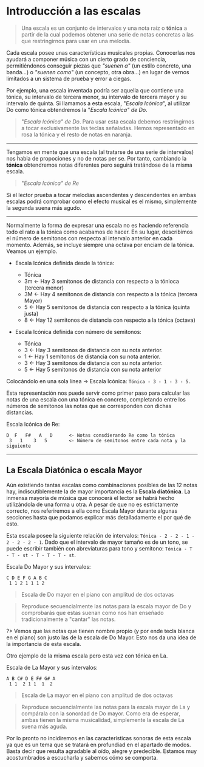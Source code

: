 <h1> Introducción a las escalas </h1>

> Una escala es un conjunto de intervalos y una nota raíz o **tónica** a partir de la cual podemos obtener una serie de notas concretas a las que restringirnos para usar en una melodía.

Cada escala posee unas características musicales propias. Conocerlas nos ayudará
a componer música con un cierto grado de conciencia, permitiéndonos conseguir piezas que _"suenen a"_  (un estilo concreto, una banda...) o _"suenen como"_ (un concepto, otra obra...) en lugar de vernos limitados a un sistema de prueba y error a ciegas.

Por ejemplo, una escala inventada podría ser aquella que contiene una tónica, su intervalo de tercera menor, su intervalo de tercera mayor y su intervalo de quinta.
Si llamamos a esta escala, "_Escala Icónica_", al utilizar Do como tónica obtendremos la "_Escala Icónica" de Do_.

<div id ="piano_0" class="piano_container"></div>

> "_Escala Icónica" de Do_. Para usar esta escala debemos restringirnos a tocar exclusivamente las teclas señaladas. Hemos representado en rosa la tónica y el resto de notas en naranja.

---

Tengamos en mente que una escala (al tratarse de una serie de intervalos) nos habla de propociones y no de notas per se. Por tanto, cambiando la **tónica** obtendremos
notas diferentes pero seguirá tratándose de la misma escala.


<div id ="piano_1" class="piano_container"></div>

> "_Escala Icónica" de Re_

Si el lector prueba a tocar melodías ascendentes y descendentes en ambas escalas
podrá comprobar como el efecto musical es el mismo, simplemente la segunda suena
más agudo.

---

Normalmente la forma de expresar una escala no es haciendo referencia todo el rato a la tónica como acabamos de hacer. En su lugar, describimos el número de semitonos con respecto al intervalo anterior en cada momento. Además, se incluye siempre una octava por enciam de la tónica. Veamos un ejemplo.

- Escala Icónica definida desde la tónica:


    - Tónica
    - 3m    <- Hay 3 semitonos de distancia con respecto a la tónioca (tercera menor)
    - 3M    <- Hay 4 semitonos de distancia con respecto a la tónica (tercera Mayor)
    - 5     <- Hay 5 semitonos de distancia con respecto a la tónica (quinta justa)
    - 8     <- Hay 12 semitonos de distancia con respecto a la tónica (octava)

- Escala Icónica definida con número de semitonos:


    - Tónica
    - 3     <- Hay 3 semitonos de distancia con su nota anterior.
    - 1     <- Hay 1 semitonos de distancia con su nota anterior.
    - 3     <- Hay 3 semitonos de distancia con su nota anterior.
    - 5     <- Hay 5 semitonos de distancia con su nota anterior

Colocándolo en una sola línea -> Escala Icónica: `Tónica - 3 - 1 - 3 - 5.`

Esta representación nos puede servir como primer paso para calcular las notas de una escala con una tónica en concreto, completando entre los números de semitonos las notas que se corresponden con dichas distancias.

Escala Icónica de Re:

    D  F   F#   A   D      <- Notas consdierando Re como la tónica
     3   1    3   5        <- Número de semitonos entre cada nota y la siguiente

---

<h2> La Escala Diatónica o escala Mayor </h2>

Aún existiendo tantas escalas como combinaciones posibles de las 12 notas hay, indiscutiblemente la de mayor importancia es la **Escala diatónica**. La inmensa mayoría de música que conocerá el lector se habrá hecho utilizándola de una forma u otra. A pesar de que no es estrictamente correcto, nos referiremos a ella
como Escala Mayor durante algunas secciones hasta que podamos explicar más
detalladamente el por qué de esto.

Esta escala posee la siguiente relación de intervalos: `Tónica - 2 - 2 - 1 - 2 - 2 - 2 - 1`. Dado que el intervalo de mayor tamaño es de un tono, se puede escribir también con abreviaturas para tono y semitono: `Tónica - T - T - st - T - T - T - st`.

Escala Do Mayor y sus intervalos:


    C D E F G A B C
     1 1 2 1 1 1 2


<div id ="piano_2" class="piano_container"></div>

> Escala de Do mayor en el piano con amplitud de dos octavas

<div id ="piano_3" class="piano_container"></div>

> Reproduce secuencialmente las notas para la escala mayor de Do y comprobarás que estas suenan como nos han enseñado tradicionalmente a "cantar" las notas.

?> Vemos que las notas que tienen nombre propio (y por ende tecla blanca en el piano) son justo las de la escala de Do Mayor. Esto nos da una idea de la importancia de esta escala.

Otro ejemplo de la misma escala pero esta vez con tónica en La.

Escala de La Mayor y sus intervalos:


    A B C# D E F# G# A
     1 1  2 1 1  1  2


<div id ="piano_4" class="piano_container"></div>

> Escala de La mayor en el piano con amplitud de dos octavas

<div id ="piano_5" class="piano_container"></div>

> Reproduce secuencialmente las notas para la escala mayor de La y compárala
con la sonordad de Do mayor. Como era de esperar, ambas tienen la misma musicalidad,
simplemente la escala de La suena más aguda.


Por lo pronto no incidiremos en las características sonoras de esta escala
ya que es un tema que se tratará en profundiad en el apartado de modos. Basta decir
que resulta agradable al oído, alegre y predecible.
Estamos muy acostumbrados a escucharla y sabemos cómo se comporta.

<link rel="stylesheet" href="PianoGenerator/style.css">
<script>
piano({
    tag: "piano_0",
    octaves: 1,
    number: "relevant",
    names: "all",
    tonic: "C",
    relevant: {
        "C"  : { color: "violet" },
        "D#" : { color: "orange" },
        "E"  : { color: "orange" },
        "G"  : { color: "orange" },
    }
});
piano({
    tag: "piano_1",
    octaves: 1,
    number: "relevant",
    names: "all",
    tonic: "D",
    relevant: {
        "D"  : { color: "violet" },
        "F"  : { color: "orange" },
        "F#" : { color: "orange" },
        "A"  : { color: "orange" },
    }
});
piano({
    tag: "piano_2",
    octaves: 2,
    names: "relevant",
    tonic: "C",
    relevant: {
        "C" : { color: "violet" },
        "D" : { color: "orange" },
        "E" : { color: "orange" },
        "F" : { color: "orange" },
        "G" : { color: "orange" },
        "A" : { color: "orange" },
        "B" : { color: "orange" },
    },
});
piano({
    tag: "piano_3",
    octaves: 2,
    names: "pressed",
    tonic: "C",
    pressed: ["C", "D", "E", "F", "G", "A", "B", "C"],
    controls: ["up"]
});
piano({
    tag: "piano_4",
    octaves: 2,
    names: "relevant",
    tonic: "C",
    relevant: {
        "A" : { color: "violet" },
        "B" : { color: "orange" },
        "C#" : { color: "orange" },
        "D" : { color: "orange" },
        "E" : { color: "orange" },
        "F#" : { color: "orange" },
        "G#" : { color: "orange" },
    }
});
piano({
    tag: "piano_5",
    octaves: 2,
    names: "pressed",
    tonic: "A",
    pressed: ["A", "B", "C#", "D", "E", "F#", "G#", "A"],
    controls: ["up"]
});
</script>